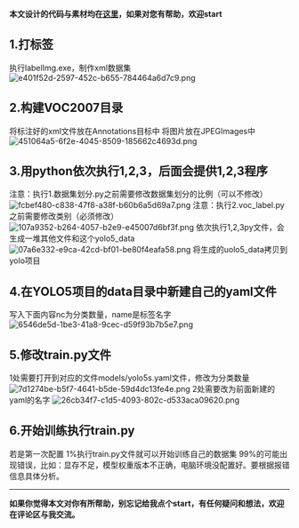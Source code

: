 **本文设计的代码与素材均在[这里](https://github.com/chenmeilong/YOLOV5dataSet)，如果对您有帮助，欢迎start**
## 1.打标签
执行labelImg.exe，制作xml数据集
![e401f52d-2597-452c-b655-784464a6d7c9.png](http://img.cmlt.fun/article/e401f52d-2597-452c-b655-784464a6d7c9.png)

## 2.构建VOC2007目录
将标注好的xml文件放在Annotations目标中
将图片放在JPEGImages中
![451064a5-6f2e-4045-8509-185662c4693d.png](http://img.cmlt.fun/article/451064a5-6f2e-4045-8509-185662c4693d.png)

## 3.用python依次执行1,2,3，后面会提供1,2,3程序
注意：执行1.数据集划分.py之前需要修改数据集划分的比例（可以不修改）
![fcbef480-c838-47f8-a38f-b60b6a5d69a7.png](http://img.cmlt.fun/article/fcbef480-c838-47f8-a38f-b60b6a5d69a7.png)
注意：执行2.voc_label.py之前需要修改类别（必须修改）
![107a9352-b264-4057-b2e9-e45007d6bf3f.png](http://img.cmlt.fun/article/107a9352-b264-4057-b2e9-e45007d6bf3f.png)
依次执行1,2,3py文件，会生成一堆其他文件和这个yolo5_data
![07a6e332-e9ca-42cd-bf01-be80f4eafa58.png](http://img.cmlt.fun/article/07a6e332-e9ca-42cd-bf01-be80f4eafa58.png)
将生成的uolo5_data拷贝到yolo项目

## 4.在YOLO5项目的data目录中新建自己的yaml文件
写入下面内容nc为分类数量，name是标签名字
![6546de5d-1be3-41a8-9cec-d59f93b7b5e7.png](http://img.cmlt.fun/article/6546de5d-1be3-41a8-9cec-d59f93b7b5e7.png)

## 5.修改train.py文件
1处需要打开到对应的文件models/yolo5s.yaml文件，修改为分类数量
![7d1274be-b5f7-4641-b5de-59d4dc13fe4e.png](http://img.cmlt.fun/article/7d1274be-b5f7-4641-b5de-59d4dc13fe4e.png)
2处需要改为前面新建的yaml的名字
![26cb34f7-c1d5-4093-802c-d533aca09620.png](http://img.cmlt.fun/article/26cb34f7-c1d5-4093-802c-d533aca09620.png)
## 6.开始训练执行train.py
若是第一次配置 
1%执行train.py文件就可以开始训练自己的数据集
99%的可能出现错误，比如：显存不足，模型权重版本不正确，电脑环境没配置好。要根据报错信息具体分析。
***
**如果你觉得本文对你有所帮助，别忘记给我点个start，有任何疑问和想法，欢迎在评论区与我交流。**
